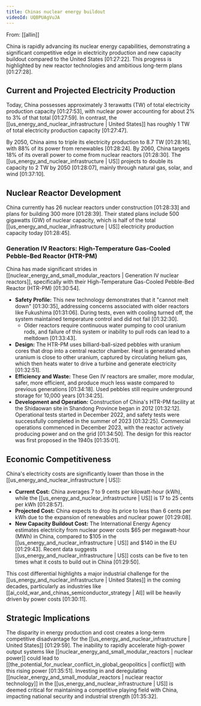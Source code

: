 ```yaml
---
title: Chinas nuclear energy buildout
videoId: UQBPUAgVuJA
---
```


From: [[allin]] <br/> 

China is rapidly advancing its nuclear energy capabilities, demonstrating a significant competitive edge in electricity production and new capacity buildout compared to the United States <a class="yt-timestamp" data-t="01:27:22">[01:27:22]</a>. This progress is highlighted by new reactor technologies and ambitious long-term plans <a class="yt-timestamp" data-t="01:27:28">[01:27:28]</a>.

## Current and Projected Electricity Production
Today, China possesses approximately 3 terawatts (TW) of total electricity production capacity <a class="yt-timestamp" data-t="01:27:53">[01:27:53]</a>, with nuclear power accounting for about 2% to 3% of that total <a class="yt-timestamp" data-t="01:27:59">[01:27:59]</a>. In contrast, the [[us_energy_and_nuclear_infrastructure | United States]] has roughly 1 TW of total electricity production capacity <a class="yt-timestamp" data-t="01:27:47">[01:27:47]</a>.

By 2050, China aims to triple its electricity production to 8.7 TW <a class="yt-timestamp" data-t="01:28:16">[01:28:16]</a>, with 88% of its power from renewables <a class="yt-timestamp" data-t="01:28:24">[01:28:24]</a>. By 2060, China targets 18% of its overall power to come from nuclear reactors <a class="yt-timestamp" data-t="01:28:30">[01:28:30]</a>. The [[us_energy_and_nuclear_infrastructure | US]] projects to double its capacity to 2 TW by 2050 <a class="yt-timestamp" data-t="01:28:07">[01:28:07]</a>, mainly through natural gas, solar, and wind <a class="yt-timestamp" data-t="01:37:10">[01:37:10]</a>.

## Nuclear Reactor Development
China currently has 26 nuclear reactors under construction <a class="yt-timestamp" data-t="01:28:33">[01:28:33]</a> and plans for building 300 more <a class="yt-timestamp" data-t="01:28:39">[01:28:39]</a>. Their stated plans include 500 gigawatts (GW) of nuclear capacity, which is half of the total [[us_energy_and_nuclear_infrastructure | US]] electricity production capacity today <a class="yt-timestamp" data-t="01:28:45">[01:28:45]</a>.

### Generation IV Reactors: High-Temperature Gas-Cooled Pebble-Bed Reactor (HTR-PM)
China has made significant strides in [[nuclear_energy_and_small_modular_reactors | Generation IV nuclear reactors]], specifically with their High-Temperature Gas-Cooled Pebble-Bed Reactor (HTR-PM) <a class="yt-timestamp" data-t="01:30:54">[01:30:54]</a>.

*   **Safety Profile:** This new technology demonstrates that it "cannot melt down" <a class="yt-timestamp" data-t="01:30:35">[01:30:35]</a>, addressing concerns associated with older reactors like Fukushima <a class="yt-timestamp" data-t="01:31:06">[01:31:06]</a>. During tests, even with cooling turned off, the system maintained temperature control and did not fail <a class="yt-timestamp" data-t="01:32:30">[01:32:30]</a>.
    *   Older reactors require continuous water pumping to cool uranium rods, and failure of this system or inability to pull rods can lead to a meltdown <a class="yt-timestamp" data-t="01:33:43">[01:33:43]</a>.
*   **Design:** The HTR-PM uses billiard-ball-sized pebbles with uranium cores that drop into a central reactor chamber. Heat is generated when uranium is close to other uranium, captured by circulating helium gas, which then heats water to drive a turbine and generate electricity <a class="yt-timestamp" data-t="01:32:51">[01:32:51]</a>.
*   **Efficiency and Waste:** These Gen IV reactors are smaller, more modular, safer, more efficient, and produce much less waste compared to previous generations <a class="yt-timestamp" data-t="01:34:18">[01:34:18]</a>. Used pebbles still require underground storage for 10,000 years <a class="yt-timestamp" data-t="01:34:25">[01:34:25]</a>.
*   **Development and Operation:** Construction of China's HTR-PM facility at the Shidaowan site in Shandong Province began in 2012 <a class="yt-timestamp" data-t="01:32:12">[01:32:12]</a>. Operational tests started in December 2022, and safety tests were successfully completed in the summer of 2023 <a class="yt-timestamp" data-t="01:32:25">[01:32:25]</a>. Commercial operations commenced in December 2023, with the reactor actively producing power and on the grid <a class="yt-timestamp" data-t="01:34:50">[01:34:50]</a>. The design for this reactor was first proposed in the 1940s <a class="yt-timestamp" data-t="01:35:01">[01:35:01]</a>.

## Economic Competitiveness
China's electricity costs are significantly lower than those in the [[us_energy_and_nuclear_infrastructure | US]]:
*   **Current Cost:** China averages 7 to 9 cents per kilowatt-hour (kWh), while the [[us_energy_and_nuclear_infrastructure | US]] is 17 to 25 cents per kWh <a class="yt-timestamp" data-t="01:28:57">[01:28:57]</a>.
*   **Projected Cost:** China expects to drop its price to less than 6 cents per kWh due to the expansion of renewables and nuclear power <a class="yt-timestamp" data-t="01:29:08">[01:29:08]</a>.
*   **New Capacity Buildout Cost:** The International Energy Agency estimates electricity from nuclear power costs $65 per megawatt-hour (MWh) in China, compared to $105 in the [[us_energy_and_nuclear_infrastructure | US]] and $140 in the EU <a class="yt-timestamp" data-t="01:29:43">[01:29:43]</a>. Recent data suggests [[us_energy_and_nuclear_infrastructure | US]] costs can be five to ten times what it costs to build out in China <a class="yt-timestamp" data-t="01:29:50">[01:29:50]</a>.

This cost differential highlights a major industrial challenge for the [[us_energy_and_nuclear_infrastructure | United States]] in the coming decades, particularly as industries like [[ai_cold_war_and_chinas_semiconductor_strategy | AI]] will be heavily driven by power costs <a class="yt-timestamp" data-t="01:30:11">[01:30:11]</a>.

## Strategic Implications
The disparity in energy production and cost creates a long-term competitive disadvantage for the [[us_energy_and_nuclear_infrastructure | United States]] <a class="yt-timestamp" data-t="01:29:59">[01:29:59]</a>. The inability to rapidly accelerate high-power output systems like [[nuclear_energy_and_small_modular_reactors | nuclear power]] could lead to [[the_potential_for_nuclear_conflict_in_global_geopolitics | conflict]] with this rising power <a class="yt-timestamp" data-t="01:35:51">[01:35:51]</a>. Investing in and deregulating [[nuclear_energy_and_small_modular_reactors | nuclear reactor technology]] in the [[us_energy_and_nuclear_infrastructure | US]] is deemed critical for maintaining a competitive playing field with China, impacting national security and industrial strength <a class="yt-timestamp" data-t="01:35:32">[01:35:32]</a>.